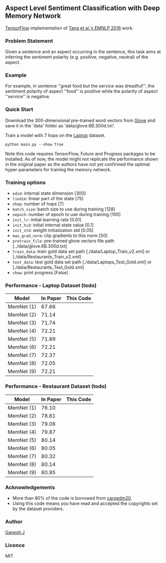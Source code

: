 ## Aspect Level Sentiment Classification with Deep Memory Network

[TensorFlow](https://www.tensorflow.org/) implementation of [Tang et al.'s EMNLP 2016](https://arxiv.org/abs/1605.08900) work.

### Problem Statement
Given a sentence and an aspect occurring in the sentence, this task aims at inferring the sentiment polarity (e.g. positive, negative, neutral) of the aspect.

### Example
For example, in sentence ''great food but the service was dreadful!'', the sentiment polarity of aspect ''food'' is positive while the polarity of aspect ''service'' is negative.

### Quick Start
Download the 300-dimensional pre-trained word vectors from [Glove](http://nlp.stanford.edu/projects/glove/) and save it in the 'data' folder as 'data/glove.6B.300d.txt'. 

Train a model with 7 hops on the [Laptop](http://alt.qcri.org/semeval2016/task5/) dataset.
```
python main.py --show True
```

Note this code requires TensorFlow, Future and Progress packages to be installed. As of now, the model might not replicate the performance shown in the original paper as the authors have not yet confirmed the optimal hyper-parameters for training the memory network.

### Training options
* `edim`: internal state dimension [300]
* `lindim`: linear part of the state [75]
* `nhop`: number of hops [7]
* `batch_size`: batch size to use during training [128]
* `nepoch`: number of epoch to use during training [100]
* `init_lr`: initial learning rate [0.01]
* `init_hid`: initial internal state value [0.1]
* `init_std`: weight initialization std [0.05]
* `max_grad_norm`: clip gradients to this norm [50]
* `pretrain_file`: pre-trained glove vectors file path [../data/glove.6B.300d.txt]
* `train_data`: train gold data set path [./data/Laptop_Train_v2.xml] or [./data/Restaurants_Train_v2.xml]
* `test_data`: test gold data set path [./data/Laptops_Test_Gold.xml] or [./data/Restaurants_Test_Gold.xml]
* `show`: print progress [False]

### Performance - Laptop Dataset (todo)
| Model | In Paper | This Code|
|---|---|---|
|MemNet (1)|67.66||
|MemNet (2)|71.14||
|MemNet (3)|71.74||
|MemNet (4)|72.21||
|MemNet (5)|71.89||
|MemNet (6)|72.21||
|MemNet (7)|72.37||
|MemNet (8)|72.05||
|MemNet (9)|72.21||

### Performance - Restaurant Dataset (todo)
| Model | In Paper | This Code|
|---|---|---|
|MemNet (1)|76.10||
|MemNet (2)|78.61||
|MemNet (3)|79.06||
|MemNet (4)|79.87||
|MemNet (5)|80.14||
|MemNet (6)|80.05||
|MemNet (7)|80.32||
|MemNet (8)|80.14||
|MemNet (9)|80.95||

### Acknowledgements
* More than 80% of the code is borrowed from [carpedm20](https://github.com/carpedm20/MemN2N-tensorflow).
* Using this code means you have read and accepted the copyrights set by the dataset providers.

### Author
[Ganesh J](https://researchweb.iiit.ac.in/~ganesh.j/)

### Licence
MIT